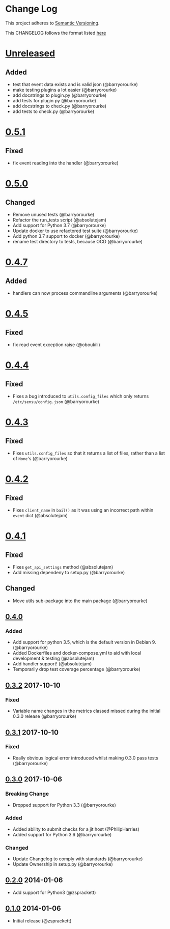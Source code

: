 # Change Log
This project adheres to [Semantic Versioning](http://semver.org/).

This CHANGELOG follows the format listed [here](https://github.com/sensu-plugins/community/blob/master/HOW_WE_CHANGELOG.md)

# [Unreleased]
## Added
- test that event data exists and is valid json (@barryorourke)
- make testing plugins a lot easier (@barryorourke)
- add docstrings to plugin.py (@barryorourke)
- add tests for plugin.py (@barryorourke)
- add docstrings to check.py (@barryorourke)
- add tests to check.py (@barryorourke)

# [0.5.1]
## Fixed
- fix event reading into the handler (@barryorourke)

# [0.5.0]
## Changed
- Remove unused tests (@barryorourke)
- Refactor the run_tests script (@absolutejam)
- Add support for Python 3.7 (@barryorourke)
- Update docker to use refactored test suite (@barryorourke)
- Add python 3.7 support to docker (@barryorourke)
- rename test directory to tests, because OCD (@barryorourke)

# [0.4.7]
## Added
- handlers can now process commandline arguments (@barryorourke)

# [0.4.5]
## Fixed
- fix read event exception raise (@oboukili)

# [0.4.4]
## Fixed
- Fixes a bug introduced to `utils.config_files` which only returns `/etc/sensu/config.json` (@barryorourke)

# [0.4.3]
## Fixed
- Fixes `utils.config_files` so that it returns a list of files, rather than a list of `None`'s (@barryorourke)

# [0.4.2]
## Fixed
- Fixes `client_name` in `bail()` as it was using an incorrect path within `event` dict (@absolutejam)

# [0.4.1]
## Fixed
- Fixes `get_api_settings` method (@absolutejam)
- Add missing dependeny to setup.py (@barryorourke)

## Changed
- Move utils sub-package into the main package (@barryorourke)

## [0.4.0]
### Added
- Add support for python 3.5, which is the default version in Debian 9. (@barryorourke)
- Added Dockerfiles and docker-compose.yml to aid with local development & testing (@absolutejam)
- Add handler support! (@absolutejam)
- Temporarily drop test coverage percentage (@barryorourke)

## [0.3.2] 2017-10-10
### Fixed
- Variable name changes in the metrics classed missed during the initial 0.3.0 release (@barryorourke)

## [0.3.1] 2017-10-10
### Fixed
- Really obvious logical error introduced whilst making 0.3.0 pass tests (@barryorourke)

## [0.3.0] 2017-10-06
### Breaking Change
- Dropped support for Python 3.3 (@barryorourke)

### Added
- Added ability to submit checks for a jit host (@PhilipHarries)
- Added support for Python 3.6 (@barryorourke)

### Changed
- Update Changelog to comply with standards (@barryorourke)
- Update Ownership in setup.py (@barryorourke)

## [0.2.0] 2014-01-06
- Add support for Python3 (@zsprackett)

## [0.1.0] 2014-01-06
- Initial release (@zsprackett)

[Unreleased]: https://github.com/sensu-plugins/sensu-plugin-python/compare/0.5.1...HEAD
[0.5.1]: https://github.com/sensu-plugins/sensu-plugin-python/compare/0.5.0...0.5.1
[0.5.0]: https://github.com/sensu-plugins/sensu-plugin-python/compare/0.4.7...0.5.0
[0.4.7]: https://github.com/sensu-plugins/sensu-plugin-python/compare/0.4.6...0.4.7
[0.4.5]: https://github.com/sensu-plugins/sensu-plugin-python/compare/0.4.5...0.4.6
[0.4.4]: https://github.com/sensu-plugins/sensu-plugin-python/compare/0.4.4...0.4.5
[0.4.3]: https://github.com/sensu-plugins/sensu-plugin-python/compare/0.4.3...0.4.4
[0.4.2]: https://github.com/sensu-plugins/sensu-plugin-python/compare/0.4.2...0.4.3
[0.4.1]: https://github.com/sensu-plugins/sensu-plugin-python/compare/0.4.1...0.4.2
[0.4.1]: https://github.com/sensu-plugins/sensu-plugin-python/compare/0.4.0...0.4.1
[0.4.0]: https://github.com/sensu-plugins/sensu-plugin-python/compare/8920afcda62b34e9134ba9a816582dbf5f52806c...0.4.0
[0.3.2]: https://github.com/sensu-plugins/sensu-plugin-python/compare/40314082947208acf9ed7c6d6c321ea52a14e765...8920afcda62b34e9134ba9a816582dbf5f52806c
[0.3.1]: https://github.com/sensu-plugins/sensu-plugin-python/compare/2deaf3a34cd86afe13af9ab34aefd8056d284e85...40314082947208acf9ed7c6d6c321ea52a14e765
[0.3.0]: https://github.com/sensu-plugins/sensu-plugin-python/compare/1302599c366ce30e04119bbc7551a258b33a7eab...2deaf3a34cd86afe13af9ab34aefd8056d284e85
[0.2.0]: https://github.com/sensu-plugins/sensu-plugin-python/compare/7f3a6311771469ef1a38719a9dfb407f1ff43cf8...1302599c366ce30e04119bbc7551a258b33a7eab
[0.1.0]: https://github.com/sensu-plugins/sensu-plugin-python/commit/7f3a6311771469ef1a38719a9dfb407f1ff43cf8

